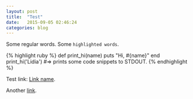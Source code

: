 ```yaml
---
layout: post
title:  "Test"
date:   2015-09-05 02:46:24
categories: blog
---
```


Some regular words. Some `highlighted words`. 

{% highlight ruby %}
def print_hi(name)
  puts "Hi, #{name}"
end
print_hi('Lidia')
#=> prints some code snippets to STDOUT.
{% endhighlight %}

Test link: [Link name][url-variable].

[url-variable]:      http://jekyllrb.com

Another [link](http://jekyllrb.com).
